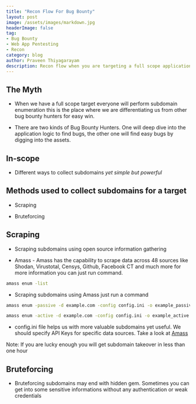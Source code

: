 ```yaml
---
title: "Recon Flow For Bug Bounty"
layout: post
image: /assets/images/markdown.jpg
headerImage: false
tag:
- Bug Bounty
- Web App Pentesting
- Recon
category: blog
author: Praveen Thiyagarayam
description: Recon flow when you are targeting a full scope application
---
```


## The Myth

* When we have a full scope target everyone will perform subdomain enumeration this is the place where we are differentiating us from other bug bounty hunters for easy win.

* There are two kinds of Bug Bounty Hunters. One will deep dive into the application logic to find bugs, the other one will find easy bugs by digging into the assets.

## In-scope

* Different ways to collect subdomains *yet simple but powerful*

## Methods used to collect subdomains for a target

* Scraping

* Bruteforcing

## Scraping

* Scraping subdomains using open source information gathering

* Amass - Amass has the capability to scrape data across 48 sources like Shodan, Virustotal, Censys, Github, Facebook CT and much more for more information you can just run command.
```bash
amass enum -list
```

* Scraping subdomains using Amass just run a command 
```bash
amass enum -passive -d example.com -config config.ini -o example_passive.txt
```

```bash
amass enum -active -d example.com -config config.ini -o example_active.txt
```

* config.ini file helps us with more valuable subdomains yet useful. We should specify API Keys for specific data sources. Take a look at [Amass](https://github.com/OWASP/Amass/blob/master/examples/config.ini) 

Note: If you are lucky enough you will get subdomain takeover in less than one hour

## Bruteforcing

* Bruteforcing subdomains may end with hidden gem. Sometimes you can get into some sensitive informations without any authentication or weak credentials





